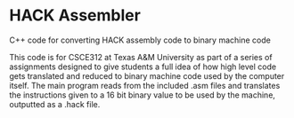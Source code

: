 # HACK Assembler
 C++ code for converting HACK assembly code to binary machine code

This code is for CSCE312 at Texas A&M University as part of a series of assignments designed to give
students a full idea of how high level code gets translated and reduced to binary machine code used by the computer itself.
The main program reads from the included .asm files and translates the instructions given to a 16 bit binary value to
be used by the machine, outputted as a .hack file.
